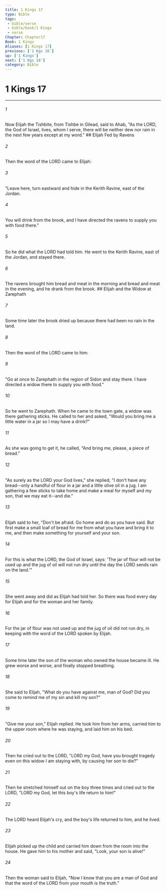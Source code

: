 ```yaml
---
title: 1 Kings 17
type: Bible
tags:
 - bible/verse
 - bible/book/1 Kings
 - verse
Chapter: Chapter17
Book: 1 Kings
Aliases: [1 Kings 17]
previous: ['1 Kgs 16']
up: ['1 Kings']
next: ['1 Kgs 18']
category: Bible
---
```

# 1 Kings 17

***


###### 1 
Now Elijah the Tishbite, from Tishbe in Gilead, said to Ahab, "As the LORD, the God of Israel, lives, whom I serve, there will be neither dew nor rain in the next few years except at my word." ## Elijah Fed by Ravens 

###### 2 
Then the word of the LORD came to Elijah: 

###### 3 
"Leave here, turn eastward and hide in the Kerith Ravine, east of the Jordan. 

###### 4 
You will drink from the brook, and I have directed the ravens to supply you with food there." 

###### 5 
So he did what the LORD had told him. He went to the Kerith Ravine, east of the Jordan, and stayed there. 

###### 6 
The ravens brought him bread and meat in the morning and bread and meat in the evening, and he drank from the brook. ## Elijah and the Widow at Zarephath 

###### 7 
Some time later the brook dried up because there had been no rain in the land. 

###### 8 
Then the word of the LORD came to him: 

###### 9 
"Go at once to Zarephath in the region of Sidon and stay there. I have directed a widow there to supply you with food." 

###### 10 
So he went to Zarephath. When he came to the town gate, a widow was there gathering sticks. He called to her and asked, "Would you bring me a little water in a jar so I may have a drink?" 

###### 11 
As she was going to get it, he called, "And bring me, please, a piece of bread." 

###### 12 
"As surely as the LORD your God lives," she replied, "I don't have any bread--only a handful of flour in a jar and a little olive oil in a jug. I am gathering a few sticks to take home and make a meal for myself and my son, that we may eat it--and die." 

###### 13 
Elijah said to her, "Don't be afraid. Go home and do as you have said. But first make a small loaf of bread for me from what you have and bring it to me, and then make something for yourself and your son. 

###### 14 
For this is what the LORD, the God of Israel, says: 'The jar of flour will not be used up and the jug of oil will not run dry until the day the LORD sends rain on the land.'" 

###### 15 
She went away and did as Elijah had told her. So there was food every day for Elijah and for the woman and her family. 

###### 16 
For the jar of flour was not used up and the jug of oil did not run dry, in keeping with the word of the LORD spoken by Elijah. 

###### 17 
Some time later the son of the woman who owned the house became ill. He grew worse and worse, and finally stopped breathing. 

###### 18 
She said to Elijah, "What do you have against me, man of God? Did you come to remind me of my sin and kill my son?" 

###### 19 
"Give me your son," Elijah replied. He took him from her arms, carried him to the upper room where he was staying, and laid him on his bed. 

###### 20 
Then he cried out to the LORD, "LORD my God, have you brought tragedy even on this widow I am staying with, by causing her son to die?" 

###### 21 
Then he stretched himself out on the boy three times and cried out to the LORD, "LORD my God, let this boy's life return to him!" 

###### 22 
The LORD heard Elijah's cry, and the boy's life returned to him, and he lived. 

###### 23 
Elijah picked up the child and carried him down from the room into the house. He gave him to his mother and said, "Look, your son is alive!" 

###### 24 
Then the woman said to Elijah, "Now I know that you are a man of God and that the word of the LORD from your mouth is the truth." 
